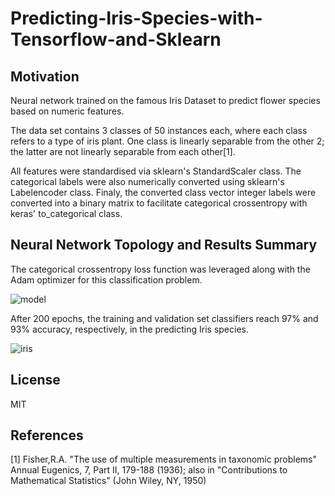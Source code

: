 
# Predicting-Iris-Species-with-Tensorflow-and-Sklearn

## Motivation
Neural network trained on the famous Iris Dataset to predict flower species based on numeric features.

The data set contains 3 classes of 50 instances each, where each class refers to a type of iris plant. One class is linearly separable from the other 2; the latter are not linearly separable from each other[1].

All features were standardised via sklearn's StandardScaler class. The categorical labels were also numerically converted using sklearn's Labelencoder class. Finaly, the converted class vector integer labels were converted into a binary matrix to facilitate categorical crossentropy with keras' to_categorical class.

## Neural Network Topology and Results Summary

The categorical crossentropy loss function was leveraged along with the Adam optimizer for this classification problem.

![model](https://user-images.githubusercontent.com/48378196/96961401-4be81500-1550-11eb-9cd2-4e0f682c3b56.png)

After 200 epochs, the training and validation set classifiers reach 97% and 93% accuracy, respectively, in the predicting Iris species. 

![iris](https://user-images.githubusercontent.com/48378196/97241055-112df780-1844-11eb-9e4a-72037a48e828.png)

## License
MIT

## References
[1]  Fisher,R.A. "The use of multiple measurements in taxonomic problems" Annual Eugenics, 7, Part II, 179-188 (1936); also in "Contributions to Mathematical Statistics" (John Wiley, NY, 1950)
